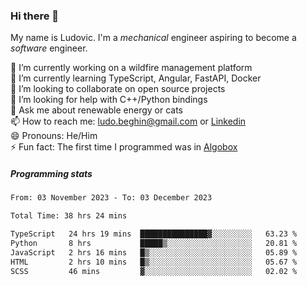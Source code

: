 ### Hi there 👋

My name is Ludovic. I'm a *mechanical* engineer aspiring to become a *software* engineer.

 🔭 I’m currently working on a wildfire management platform<br/>
 🌱 I’m currently learning TypeScript, Angular, FastAPI, Docker<br/>
 👯 I’m looking to collaborate on open source projects<br/>
 🤔 I’m looking for help with C++/Python bindings<br/>
 💬 Ask me about renewable energy or cats<br/>
 📫 How to reach me: ludo.beghin@gmail.com or [Linkedin](https://www.linkedin.com/in/ludovic-beghin/)<br/>
 😄 Pronouns: He/Him<br/>
 ⚡ Fun fact: The first time I programmed was in [Algobox](https://fr.wikipedia.org/wiki/Algobox)<br/>

##### Programming stats
<!--START_SECTION:waka-->

```txt
From: 03 November 2023 - To: 03 December 2023

Total Time: 38 hrs 24 mins

TypeScript   24 hrs 19 mins  ███████████████▓░░░░░░░░░   63.23 %
Python       8 hrs           █████▒░░░░░░░░░░░░░░░░░░░   20.81 %
JavaScript   2 hrs 16 mins   █▒░░░░░░░░░░░░░░░░░░░░░░░   05.89 %
HTML         2 hrs 10 mins   █▒░░░░░░░░░░░░░░░░░░░░░░░   05.67 %
SCSS         46 mins         ▓░░░░░░░░░░░░░░░░░░░░░░░░   02.02 %
```

<!--END_SECTION:waka-->
